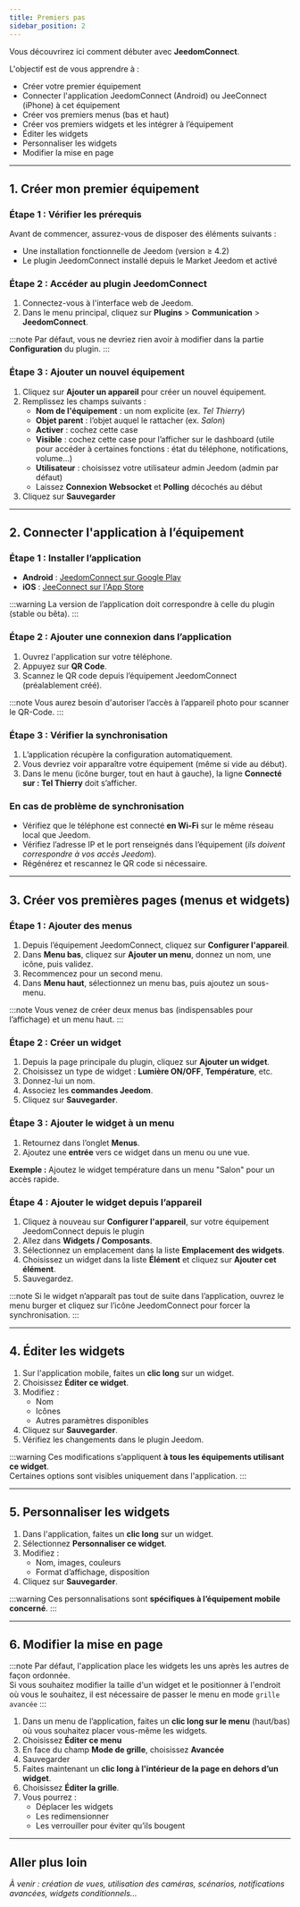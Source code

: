 ```yaml
---
title: Premiers pas
sidebar_position: 2
---
```


Vous découvrirez ici comment débuter avec **JeedomConnect**.

L'objectif est de vous apprendre à :

- Créer votre premier équipement
- Connecter l'application JeedomConnect (Android) ou JeeConnect (iPhone) à cet équipement
- Créer vos premiers menus (bas et haut)
- Créer vos premiers widgets et les intégrer à l’équipement
- Éditer les widgets
- Personnaliser les widgets
- Modifier la mise en page

---

## 1. Créer mon premier équipement

### Étape 1 : Vérifier les prérequis

Avant de commencer, assurez-vous de disposer des éléments suivants :

- Une installation fonctionnelle de Jeedom (version ≥ 4.2)
- Le plugin JeedomConnect installé depuis le Market Jeedom et activé

### Étape 2 : Accéder au plugin JeedomConnect

1. Connectez-vous à l'interface web de Jeedom.
2. Dans le menu principal, cliquez sur **Plugins** > **Communication** > **JeedomConnect**.

:::note
Par défaut, vous ne devriez rien avoir à modifier dans la partie **Configuration** du plugin.
:::

### Étape 3 : Ajouter un nouvel équipement

1. Cliquez sur **Ajouter un appareil** pour créer un nouvel équipement.
2. Remplissez les champs suivants :
   - **Nom de l'équipement** : un nom explicite (ex. *Tel Thierry*)
   - **Objet parent** : l’objet auquel le rattacher (ex. *Salon*)
   - **Activer** : cochez cette case
   - **Visible** : cochez cette case pour l’afficher sur le dashboard (utile pour accéder à certaines fonctions : état du téléphone, notifications, volume...)
   - **Utilisateur** : choisissez votre utilisateur admin Jeedom (admin par défaut)
   - Laissez **Connexion Websocket** et **Polling** décochés au début
3. Cliquez sur **Sauvegarder**

---

## 2. Connecter l'application à l’équipement

### Étape 1 : Installer l’application

- **Android** : [JeedomConnect sur Google Play](https://play.google.com/store/apps/details?id=com.jeedomconnect.app)
- **iOS** : [JeeConnect sur l'App Store](https://apps.apple.com/fr/app/jeeconnect/id1608704579)

:::warning
La version de l’application doit correspondre à celle du plugin (stable ou bêta).
:::

### Étape 2 : Ajouter une connexion dans l’application

1. Ouvrez l'application sur votre téléphone.
2. Appuyez sur **QR Code**.
3. Scannez le QR code depuis l’équipement JeedomConnect (préalablement créé).

:::note
Vous aurez besoin d'autoriser l’accès à l’appareil photo pour scanner le QR-Code.
:::

### Étape 3 : Vérifier la synchronisation

1. L’application récupère la configuration automatiquement.
2. Vous devriez voir apparaître votre équipement (même si vide au début).
3. Dans le menu (icône burger, tout en haut à gauche), la ligne **Connecté sur : Tel Thierry** doit s’afficher.

### En cas de problème de synchronisation

- Vérifiez que le téléphone est connecté **en Wi-Fi** sur le même réseau local que Jeedom.
- Vérifiez l’adresse IP et le port renseignés dans l’équipement (*ils doivent correspondre à vos accès Jeedom*).
- Régénérez et rescannez le QR code si nécessaire.

---

## 3. Créer vos premières pages (menus et widgets)

### Étape 1 : Ajouter des menus

1. Depuis l’équipement JeedomConnect, cliquez sur **Configurer l'appareil**.
2. Dans **Menu bas**, cliquez sur **Ajouter un menu**, donnez un nom, une icône, puis validez.
3. Recommencez pour un second menu.
4. Dans **Menu haut**, sélectionnez un menu bas, puis ajoutez un sous-menu.

:::note
Vous venez de créer deux menus bas (indispensables pour l’affichage) et un menu haut.
:::

### Étape 2 : Créer un widget

1. Depuis la page principale du plugin, cliquez sur **Ajouter un widget**.
2. Choisissez un type de widget : **Lumière ON/OFF**, **Température**, etc.
3. Donnez-lui un nom.
4. Associez les **commandes Jeedom**.
5. Cliquez sur **Sauvegarder**.

### Étape 3 : Ajouter le widget à un menu

1. Retournez dans l’onglet **Menus**.
2. Ajoutez une **entrée** vers ce widget dans un menu ou une vue.

**Exemple :** Ajoutez le widget température dans un menu "Salon" pour un accès rapide.

### Étape 4 : Ajouter le widget depuis l’appareil

1. Cliquez à nouveau sur **Configurer l'appareil**, sur votre équipement JeedomConnect depuis le plugin
2. Allez dans **Widgets / Composants**.
3. Sélectionnez un emplacement dans la liste **Emplacement des widgets**.
4. Choisissez un widget dans la liste **Élément** et cliquez sur **Ajouter cet élément**.
5. Sauvegardez.

:::note
Si le widget n’apparaît pas tout de suite dans l’application, ouvrez le menu burger et cliquez sur l’icône JeedomConnect pour forcer la synchronisation.
:::

---

## 4. Éditer les widgets

1. Sur l'application mobile, faites un **clic long** sur un widget.
2. Choisissez **Éditer ce widget**.
3. Modifiez :
   - Nom
   - Icônes
   - Autres paramètres disponibles
4. Cliquez sur **Sauvegarder**.
5. Vérifiez les changements dans le plugin Jeedom.

:::warning
Ces modifications s’appliquent **à tous les équipements utilisant ce widget**.  
Certaines options sont visibles uniquement dans l'application.
:::

---

## 5. Personnaliser les widgets

1. Dans l'application, faites un **clic long** sur un widget.
2. Sélectionnez **Personnaliser ce widget**.
3. Modifiez :
   - Nom, images, couleurs
   - Format d’affichage, disposition
4. Cliquez sur **Sauvegarder**.

:::warning
Ces personnalisations sont **spécifiques à l’équipement mobile concerné**.
:::

---

## 6. Modifier la mise en page

:::note
Par défaut, l'application place les widgets les uns après les autres de façon ordonnée.  
Si vous souhaitez modifier la taille d'un widget et le positionner à l'endroit où vous le souhaitez, il est nécessaire de passer le menu en mode `grille avancée`
:::

1. Dans un menu de l’application, faites un **clic long sur le menu** (haut/bas) où vous souhaitez placer vous-même les widgets.
2. Choisissez **Éditer ce menu**
3. En face du champ **Mode de grille**, choisissez **Avancée**
4. Sauvegarder
5. Faites maintenant un **clic long à l'intérieur de la page en dehors d’un widget**.
6. Choisissez **Éditer la grille**.
7. Vous pourrez :
   - Déplacer les widgets
   - Les redimensionner
   - Les verrouiller pour éviter qu’ils bougent

---

## Aller plus loin

*À venir : création de vues, utilisation des caméras, scénarios, notifications avancées, widgets conditionnels...*
